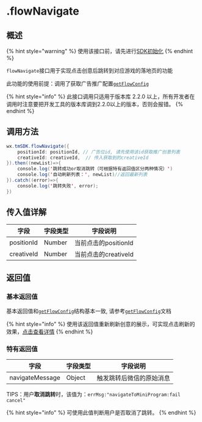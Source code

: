 # .flowNavigate

## 概述

{% hint style="warning" %}
使用该接口前，请先进行[SDK初始化](../../basic/initialization.md)
{% endhint %}

`flowNavigate`接口用于实现点击创意后跳转到对应游戏的落地页的功能

此功能的使用前提：调用了获取广告推广配置[`getFlowConfig`](../../../selling/dev-guide/api/get-ad-position-config.md)

{% hint style="info" %}
此接口调用只适用于版本库 2.2.0 以上，所有开发者在调用时注意要把开发工具的版本库调到2.2.0以上的版本，否则会报错。
{% endhint %}

## **调用方法**

```java
wx.tmSDK.flowNavigate({
    positionId: positionId, // 广告位id, 请先使用该id获取推广创意列表
    creativeId: creativeId,  // 传入获取到的creativeId
}).then((newList)=>{
    console.log('跳转成功or取消跳转（可根据特有返回值区分两种情况）')
    console.log('自动刷新列表：', newList)//返回最新列表 
}).catch((error)=>{
    console.log('跳转失败', error);
})
```

## **传入值详解**

| 字段         | 字段类型   | 字段说明            |
| ---------- | ------ | --------------- |
| positionId | Number | 当前点击的positionId |
| creativeId | Number | 当前点击的creativeId |

## **返回值**

### **基本返回值**

基本返回值和[`getFlowConfig`](../../../selling/dev-guide/api/get-ad-position-config.md)结构基本一致, 请参考[`getFlowConfig`](../../../selling/dev-guide/api/get-ad-position-config.md)文档

{% hint style="info" %}
使用该返回值重新刷新创意的展示，可实现点击刷新的效果，[点击查看详情](./#2-dian-ji-shua-xin)
{% endhint %}

### **特有返回值**

| 字段              | 字段类型   | 字段说明         |
| --------------- | ------ | ------------ |
| navigateMessage | Object | 触发跳转后微信的原始消息 |

TIPS：用户**取消跳转**时，该值为：`errMsg:"navigateToMiniProgram:fail cancel"`

{% hint style="info" %}
可使用此值判断用户是否取消了跳转。
{% endhint %}
